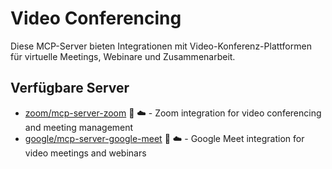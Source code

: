 # Video Conferencing

Diese MCP-Server bieten Integrationen mit Video-Konferenz-Plattformen für virtuelle Meetings, Webinare und Zusammenarbeit.

## Verfügbare Server

- [zoom/mcp-server-zoom](https://github.com/zoom/mcp-server-zoom) 🐍 ☁️ - Zoom integration for video conferencing and meeting management
- [google/mcp-server-google-meet](https://github.com/google/mcp-server-google-meet) 📇 ☁️ - Google Meet integration for video meetings and webinars 